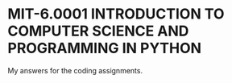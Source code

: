 # MIT-6.0001 INTRODUCTION TO COMPUTER SCIENCE AND PROGRAMMING IN PYTHON
My answers for the coding assignments.
